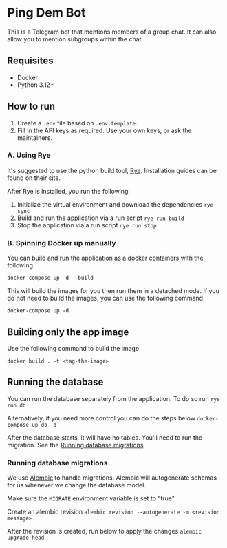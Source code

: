 # Ping Dem Bot
This is a Telegram bot that mentions members of a group chat. It can also allow you
to mention subgroups within the chat.

## Requisites
- Docker
- Python 3.12+

## How to run
1. Create a `.env` file based on `.env.template`. 
2. Fill in the API keys as required. Use your own keys, or ask the maintainers.

### A. Using Rye
It's suggested to use the python build tool, [Rye](https://rye-up.com/guide/).
Installation guides can be found on their site.

After Rye is installed, you run the following:
1. Initialize the virtual environment and download the dependencies
`rye sync`
2. Build and run the application via a run script
`rye run build`
3. Stop the application via a run script
`rye run stop`

### B. Spinning Docker up manually
You can build and run the application as a docker containers with the following.
```shell
docker-compose up -d --build 
```

This will build the images for you then run them in a detached mode.
If you do not need to build the images, you can use the following command.
```shell
docker-compose up -d
```

## Building only the app image
Use the following command to build the image
```shell
docker build . -t <tag-the-image>
```

## Running the database
You can run the database separately from the application. To do so run
`rye run db`

Alternatively, if you need more control you can do the steps below
`docker-compose up db -d`

After the database starts, it will have no tables. You'll need to
run the migration. See the [Running database migrations](#running-database-migrations)

### Running database migrations
We use [Alembic](https://alembic.sqlalchemy.org/en/latest/index.html#) to handle migrations.
Alembic will autogenerate schemas for us whenever we change the database model.

Make sure the `MIGRATE` environment variable is set to "true"

Create an alembic revision
`alembic revision --autogenerate -m <revision message>`

After the revision is created, run below to apply the changes
`alembic upgrade head`